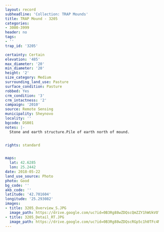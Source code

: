 ```yaml
---
layout: record
subheadline: 'Collection: TRAP Mounds'
title: TRAP Mound - 3205
categories:
- 3000-3999
header: no
tags:
- ''
trap_id: '3205'

certainty: Certain
elevation: '485'
max_diameter: '20'
min_diameter: '20'
height: '2'
size_category: Medium
surrounding_land_use: Pasture
surface_condition: Pasture
robbed: Yes
crm_condition: '3'
crm_intactness: '2'
campaign: '2010'
source: Remote Sensing
municipality: Sheynovo
locality: ''
bgcode: DS001
notes: |-
  Stone and earth structure.Pile of earth north of mound.


rights: standard


maps:
  lat: 42.6285
  lon: 25.2442
date: 2018-05-22
land_use_source: Photo
photo: Good
bg_code: ''
akb_code: ''
latitude: '42.701604'
longitude: '25.293082'
images:
- title: 3205_Overview_S.JPG
  image_path: https://drive.google.com/uc?id=0B3Rg88wZDQscQmZZY1hWUkVOTXc
- title: 3205_Detail_RT.JPG
  image_path: https://drive.google.com/uc?id=0B3Rg88wZDQscRGp5c1h0TFc4MFk
---
```

